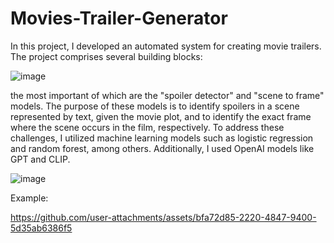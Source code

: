 # Movies-Trailer-Generator
In this project, I developed an automated system for creating movie trailers. The project comprises several building blocks:

![image](https://github.com/user-attachments/assets/30654fb8-1ad4-4445-a688-eeebc53d675c)


the most important of which are the "spoiler detector" and "scene to frame" models. The purpose of these models is to identify spoilers in a scene represented by text, given the movie plot, and to identify the exact frame where the scene occurs in the film, respectively. To address these challenges, I utilized machine learning models such as logistic regression and random forest, among others. Additionally, I used OpenAI models like GPT and CLIP.

![image](https://github.com/user-attachments/assets/f04822e9-44b3-4b6d-b063-d8f0a5f0e350)


Example: 

https://github.com/user-attachments/assets/bfa72d85-2220-4847-9400-5d35ab6386f5

